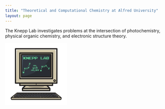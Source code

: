 ```yaml
---
title: "Theoretical and Computational Chemistry at Alfred University"
layout: page
---
```

The Knepp Lab investigates problems at the intersection of photochemistry, physical organic chemistry, and electronic structure theory.

<img src="logo.png" width=200 height=200>

